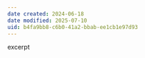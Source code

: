 ```yaml
---
date created: 2024-06-18
date modified: 2025-07-10
uid: b4fa9bb8-c6b0-41a2-bbab-ee1cb1e97d93
---
```


excerpt

<!-- more -->
